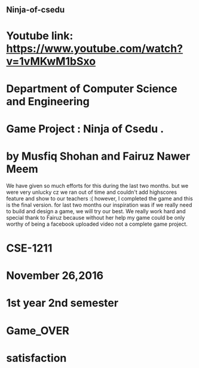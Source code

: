 ## Ninja-of-csedu
# Youtube link: https://www.youtube.com/watch?v=1vMKwM1bSxo

# Department of Computer Science and Engineering
# Game Project : Ninja of Csedu .
# by Musfiq Shohan and Fairuz Nawer Meem
We have given so much efforts for this during the last two months.
but we were very unlucky cz we ran out of time and couldn't add highscores feature and show to our teachers :(
however, I completed the game and this is the final version.
for last two months our inspiration was if we really need to build and design a game, we will try our best. We really work hard and special thank to Fairuz because without her help my game could be only worthy of being a facebook uploaded video not a complete game project.
# CSE-1211
# November 26,2016
# 1st year 2nd semester
# Game_OVER
# satisfaction
